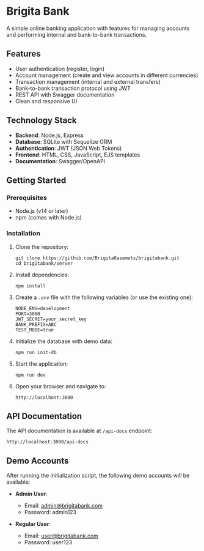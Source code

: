 # Brigita Bank

A simple online banking application with features for managing accounts and performing internal and bank-to-bank transactions.

## Features

- User authentication (register, login)
- Account management (create and view accounts in different currencies)
- Transaction management (internal and external transfers)
- Bank-to-bank transaction protocol using JWT
- REST API with Swagger documentation
- Clean and responsive UI

## Technology Stack

- **Backend**: Node.js, Express
- **Database**: SQLite with Sequelize ORM
- **Authentication**: JWT (JSON Web Tokens)
- **Frontend**: HTML, CSS, JavaScript, EJS templates
- **Documentation**: Swagger/OpenAPI

## Getting Started

### Prerequisites

- Node.js (v14 or later)
- npm (comes with Node.js)

### Installation

1. Clone the repository:
   ```
   git clone https://github.com/BrigitaKasemets/brigitabank.git
   cd brigitabank/server
   ```

2. Install dependencies:
   ```
   npm install
   ```

3. Create a `.env` file with the following variables (or use the existing one):
   ```
   NODE_ENV=development
   PORT=3000
   JWT_SECRET=your_secret_key
   BANK_PREFIX=ABC
   TEST_MODE=true
   ```

4. Initialize the database with demo data:
   ```
   npm run init-db
   ```

5. Start the application:
   ```
   npm run dev
   ```

6. Open your browser and navigate to:
   ```
   http://localhost:3000
   ```

## API Documentation

The API documentation is available at `/api-docs` endpoint:
```
http://localhost:3000/api-docs
```

## Demo Accounts

After running the initialization script, the following demo accounts will be available:

- **Admin User**:
  - Email: admin@brigitabank.com
  - Password: admin123

- **Regular User**:
  - Email: user@brigitabank.com
  - Password: user123